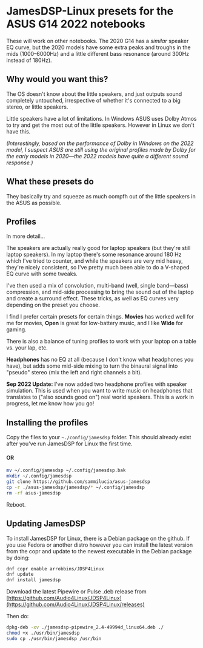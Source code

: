 # JamesDSP-Linux presets for the ASUS G14 2022 notebooks

These will work on other notebooks. The 2020 G14 has a _similar_ speaker EQ curve, but the 2020 models have some extra peaks and troughs in the mids (1000–6000Hz) and a little different bass resonance (around 300Hz instead of 180Hz).

## Why would you want this?

The OS doesn't know about the little speakers, and just outputs sound completely untouched, irrespective of whether it's connected to a big stereo, or little speakers.

Little speakers have a lot of limitations. In Windows ASUS uses Dolby Atmos to try and get the most out of the little speakers. However in Linux we don't have this.

_(Interestingly, based on the performance of Dolby in Windows on the 2022 model, I suspect ASUS are still using the original profiles made by Dolby for the early models in 2020—the 2022 models have quite a different sound response.)_

## What these presets do

They basically try and squeeze as much oompfh out of the little speakers in the ASUS as possible.

## Profiles

In more detail...

The speakers are actually really good for laptop speakers (but they're still laptop speakers). In my laptop there's some resonance around 180 Hz which I've tried to counter, and while the speakers are very mid heavy, they're nicely consistent, so I've pretty much been able to do a V-shaped EQ curve with some tweaks.

I've then used a mix of convolution, multi-band (well, single band—bass) compression, and mid-side processing to bring the sound out of the laptop and create a surround effect. These tricks, as well as EQ curves very depending on the preset you choose.

I find I prefer certain presets for certain things. **Movies** has worked well for me for movies, **Open** is great for low-battery music, and I like **Wide** for gaming.

There is also a balance of tuning profiles to work with your laptop on a table vs. your lap, etc.

**Headphones** has no EQ at all (because I don't know what headphones you have), but adds some mid-side mixing to turn the binaural signal into "pseudo" stereo (mix the left and right channels a bit).

**Sep 2022 Update:** I've now added two headphone profiles with speaker simulation. This is used when you want to write music on headphones that translates to ("also sounds good on") real world speakers. This is a work in progress, let me know how you go!

## Installing the profiles

Copy the files to your `~./config/jamesdsp` folder. This should already exist after you've run JamesDSP for Linux the first time.

#### OR

```bash
mv ~/.config/jamesdsp ~/.config/jamesdsp.bak
mkdir ~/.config/jamesdsp
git clone https://github.com/sammilucia/asus-jamesdsp
cp -r ./asus-jamesdsp/jamesdsp/* ~/.config/jamesdsp
rm -rf asus-jamesdsp
```

Reboot.

## Updating JamesDSP

To install JamesDSP for Linux, there is a Debian package on the github. If you use Fedora or another distro however you can install the latest version from the copr and update to the newest executable in the Debian package by doing:

```bash
dnf copr enable arrobbins/JDSP4Linux
dnf update
dnf install jamesdsp
```

Download the latest Pipewire or Pulse .deb release from [https://github.com/Audio4Linux/JDSP4Linux](https://github.com/Audio4Linux/JDSP4Linux/releases)

Then do:

```bash
dpkg-deb -xv ./jamesdsp-pipewire_2.4-49994d_linux64.deb ./
chmod +x ./usr/bin/jamesdsp
sudo cp ./usr/bin/jamesdsp /usr/bin
```
